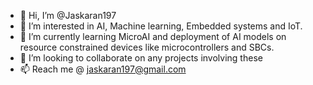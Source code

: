 - 👋 Hi, I’m @Jaskaran197
- 👀 I’m interested in AI, Machine learning, Embedded systems and IoT.
- 🌱 I’m currently learning MicroAI and deployment of AI models on resource constrained devices like microcontrollers and SBCs.
- 💞️ I’m looking to collaborate on any projects involving these
- 📫 Reach me @ jaskaran197@gmail.com

<!---
Jaskaran197/Jaskaran197 is a ✨ special ✨ repository because its `README.md` (this file) appears on your GitHub profile.
You can click the Preview link to take a look at your changes.
--->
